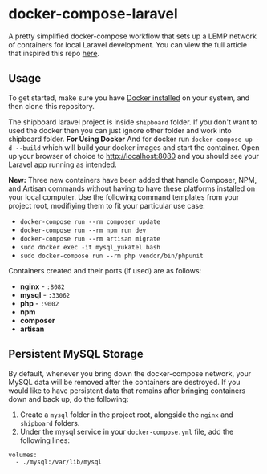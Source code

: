 # docker-compose-laravel
A pretty simplified docker-compose workflow that sets up a LEMP network of containers for local Laravel development. You can view the full article that inspired this repo [here](https://medium.com/@aschmelyun).


## Usage

To get started, make sure you have [Docker installed](https://docs.docker.com/docker-for-mac/install/) on your system, and then clone this repository.

The shipboard laravel project is inside `shipboard` folder. If you don't want to used the docker then you can just ignore other folder and work into shipboard folder. 
**For Using Docker**
And for docker run `docker-compose up -d --build` which will build your docker images and start the container. Open up your browser of choice to [http://localhost:8080](http://localhost:8080) and you should see your Laravel app running as intended. 

**New:** Three new containers have been added that handle Composer, NPM, and Artisan commands without having to have these platforms installed on your local computer. Use the following command templates from your project root, modifiying them to fit your particular use case:

- `docker-compose run --rm composer update`
- `docker-compose run --rm npm run dev`
- `docker-compose run --rm artisan migrate` 
- `sudo docker exec -it mysql_yukatel bash`
- `sudo docker-compose run --rm php vendor/bin/phpunit`

Containers created and their ports (if used) are as follows:

- **nginx** - `:8082`
- **mysql** - `:33062`
- **php** - `:9002`
- **npm**
- **composer**
- **artisan**

## Persistent MySQL Storage

By default, whenever you bring down the docker-compose network, your MySQL data will be removed after the containers are destroyed. If you would like to have persistent data that remains after bringing containers down and back up, do the following:

1. Create a `mysql` folder in the project root, alongside the `nginx` and `shipboard` folders.
2. Under the mysql service in your `docker-compose.yml` file, add the following lines:

```
volumes:
  - ./mysql:/var/lib/mysql
```
